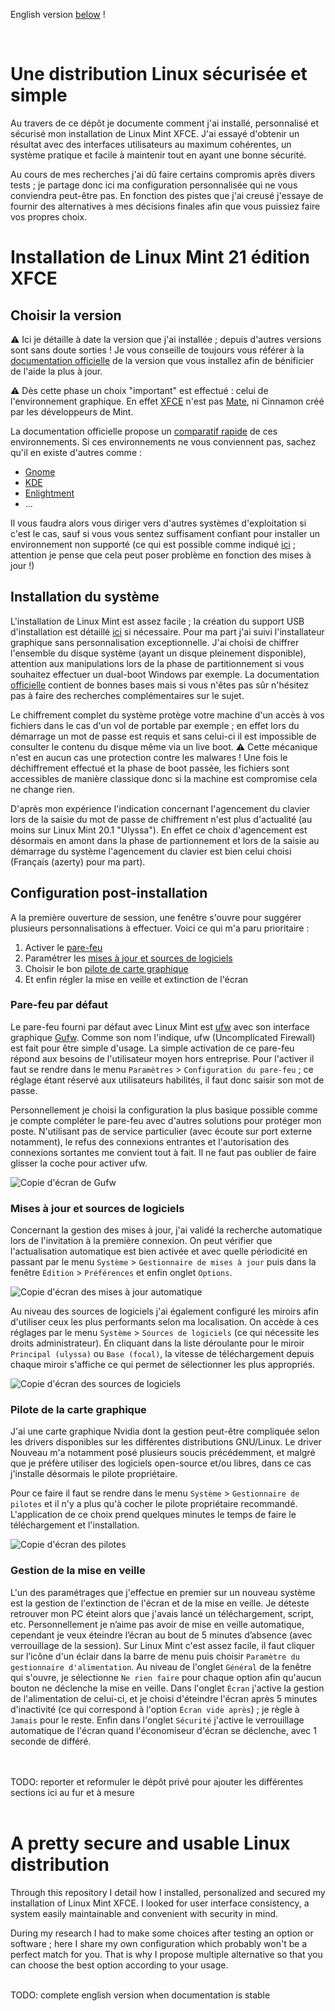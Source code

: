 English version [below](#a-pretty-secure-and-usuable-Linux-distribution) !

<br />

# Une distribution Linux sécurisée et simple
Au travers de ce dépôt je documente comment j'ai installé, personnalisé et sécurisé mon installation de Linux Mint XFCE. J'ai essayé d'obtenir un résultat avec des interfaces utilisateurs au maximum cohérentes, un système pratique et facile à maintenir tout en ayant une bonne sécurité.

Au cours de mes recherches j'ai dû faire certains compromis après divers tests ; je partage donc ici ma configuration personnalisée qui ne vous conviendra peut-être pas. En fonction des pistes que j'ai creusé j'essaye de fournir des alternatives à mes décisions finales afin que vous puissiez faire vos propres choix.

# Installation de Linux Mint 21 édition XFCE
## Choisir la version
:warning: Ici je détaille à date la version que j'ai installée ; depuis d'autres versions sont sans doute sorties ! Je vous conseille de toujours vous référer à la [documentation officielle](https://linuxmint-installation-guide.readthedocs.io/fr/latest/) de la version que vous installez afin de bénificier de l'aide la plus à jour.

:warning: Dès cette phase un choix "important" est effectué : celui de l'environnement graphique. En effet [XFCE](https://xfce.org/?lang=fr) n'est pas [Mate](https://mate-desktop.org/fr/), ni Cinnamon créé par les développeurs de Mint.

La documentation officielle propose un [comparatif rapide](https://linuxmint-installation-guide.readthedocs.io/fr/latest/choose.html) de ces environnements. Si ces environnements ne vous conviennent pas, sachez qu'il en existe d'autres comme :
- [Gnome](https://www.gnome.org/)
- [KDE](https://kde.org/fr/)
- [Enlightment](https://www.enlightenment.org/)
- ...

Il vous faudra alors vous diriger vers d'autres systèmes d'exploitation si c'est le cas, sauf si vous vous sentez suffisament confiant pour installer un environnement non supporté (ce qui est possible comme indiqué [ici](https://linoxide.com/install-gnome-on-linux-mint/) ; attention je pense que cela peut poser problème en fonction des mises à jour !)

## Installation du système
L'installation de Linux Mint est assez facile ; la création du support USB d'installation est détaillé [ici](https://linuxmint-installation-guide.readthedocs.io/fr/latest/burn.html) si nécessaire. Pour ma part j'ai suivi l'installateur graphique sans personnalisation exceptionnelle.
J'ai choisi de chiffrer l'ensemble du disque système (ayant un disque pleinement disponible), attention aux manipulations lors de la phase de partitionnement si vous souhaitez effectuer un dual-boot Windows par exemple. La documentation [officielle](https://linuxmint-installation-guide.readthedocs.io/fr/latest/install.html) contient de bonnes bases mais si vous n'êtes pas sûr n'hésitez pas à faire des recherches complémentaires sur le sujet.

Le chiffrement complet du système protège votre machine d'un accès à vos fichiers dans le cas d'un vol de portable par exemple ; en effet lors du démarrage un mot de passe est requis et sans celui-ci il est impossible de consulter le contenu du disque même via un live boot. :warning: Cette mécanique n'est en aucun cas une protection contre les malwares ! Une fois le déchiffrement effectué et la phase de boot passée, les fichiers sont accessibles de manière classique donc si la machine est compromise cela ne change rien.

D'après mon expérience l'indication concernant l'agencement du clavier lors de la saisie du mot de passe de chiffrement n'est plus d'actualité (au moins sur Linux Mint 20.1 "Ulyssa"). En effet ce choix d'agencement est désormais en amont dans la phase de partionnement et lors de la saisie au démarrage du système l'agencement du clavier est bien celui choisi (Français (azerty) pour ma part).

## Configuration post-installation
A la première ouverture de session, une fenêtre s'ouvre pour suggérer plusieurs personnalisations à effectuer. Voici ce qui m'a paru prioritaire :
1. Activer le [pare-feu](#pare-feu-par-défaut)
2. Paramétrer les [mises à jour et sources de logiciels](#mises-à-jour-et-sources-de-logiciels)
3. Choisir le bon [pilote de carte graphique](#pilote-de-la-carte-graphique)
4. Et enfin régler la mise en veille et extinction de l'écran

### Pare-feu par défaut
Le pare-feu fourni par défaut avec Linux Mint est [ufw](https://help.ubuntu.com/community/UFW) avec son interface graphique [Gufw](https://help.ubuntu.com/community/Gufw). Comme son nom l'indique, ufw (Uncomplicated Firewall) est fait pour être simple d'usage. La simple activation de ce pare-feu répond aux besoins de l'utilisateur moyen hors entreprise. Pour l'activer il faut se rendre dans le menu `Paramètres` > `Configuration du pare-feu` ; ce réglage étant réservé aux utilisateurs habilités, il faut donc saisir son mot de passe.

Personnellement je choisi la configuration la plus basique possible comme je compte compléter le pare-feu avec d'autres solutions pour protéger mon poste. N'utilisant pas de service particulier (avec écoute sur port externe notamment), le refus des connexions entrantes et l'autorisation des connexions sortantes me convient tout à fait. Il ne faut pas oublier de faire glisser la coche pour activer ufw.

![Copie d'écran de Gufw](./assets/images/copie_ecran_gufw_01.png)

### Mises à jour et sources de logiciels
Concernant la gestion des mises à jour, j'ai validé la recherche automatique lors de l'invitation à la première connexion. On peut vérifier que l'actualisation automatique est bien activée et avec quelle périodicité en passant par le menu `Système` > `Gestionnaire de mises à jour` puis dans la fenêtre `Édition` > `Préférences` et enfin onglet `Options`.

![Copie d'écran des mises à jour automatique](./assets/images/copie_ecran_maj_01.png)

Au niveau des sources de logiciels j'ai également configuré les miroirs afin d'utiliser ceux les plus performants selon ma localisation. On accède à ces réglages par le menu `Système` > `Sources de logiciels` (ce qui nécessite les droits administrateur). En cliquant dans la liste déroulante pour le miroir `Principal (ulyssa)` ou `Base (focal)`, la vitesse de téléchargement depuis chaque miroir s'affiche ce qui permet de sélectionner les plus appropriés.

![Copie d'écran des sources de logiciels](./assets/images/copie_ecran_sources_log_01.png)

### Pilote de la carte graphique
J'ai une carte graphique Nvidia dont la gestion peut-être compliquée selon les drivers disponibles sur les différentes distributions GNU/Linux. Le driver Nouveau m'a notamment posé plusieurs soucis précédemment, et malgré que je préfère utiliser des logiciels open-source et/ou libres, dans ce cas j'installe désormais le pilote propriétaire.

Pour ce faire il faut se rendre dans le menu `Système` > `Gestionnaire de pilotes` et il n'y a plus qu'à cocher le pilote propriétaire recommandé. L'application de ce choix prend quelques minutes le temps de faire le téléchargement et l'installation.

![Copie d'écran des pilotes](./assets/images/copie_ecran_pilotes_01.png)

### Gestion de la mise en veille
L'un des paramétrages que j'effectue en premier sur un nouveau système est la gestion de l'extinction de l'écran et de la mise en veille. Je déteste retrouver mon PC éteint alors que j'avais lancé un téléchargement, script, etc. Personnellement je n’aime pas avoir de mise en veille automatique, cependant je veux éteindre l’écran au bout de 5 minutes d’absence (avec verrouillage de la session). Sur Linux Mint c'est assez facile, il faut cliquer sur l’icône d'un éclair dans la barre de menu puis choisir `Paramètre du gestionnaire d'alimentation`. Au niveau de l'onglet `Général` de la fenêtre qui s'ouvre, je sélectionne `Ne rien faire` pour chaque option afin qu'aucun bouton ne déclenche la mise en veille. Dans l'onglet `Écran` j'active la gestion de l'alimentation de celui-ci, et je choisi d'éteindre l'écran après 5 minutes d'inactivité (ce qui correspond à l'option `Écran vide après`) ; je règle à `Jamais` pour le reste. Enfin dans l'onglet `Sécurité` j'active le verrouillage automatique de l'écran quand l'économiseur d'écran se déclenche, avec 1 seconde de différé.


<br />
<br />
TODO: reporter et reformuler le dépôt privé pour ajouter les différentes sections ici au fur et à mesure


<br />
<br />

# A pretty secure and usable Linux distribution
Through this repository I detail how I installed, personalized and secured my installation of Linux Mint XFCE. I looked for user interface consistency, a system easily maintainable and convenient with security in mind.

During my research I had to make some choices after testing an option or software ; here I share my own configuration which probably won't be a perfect match for you. That is why I propose multiple alternative so that you can choose the best option according to your usage.

<br />
TODO: complete english version when documentation is stable